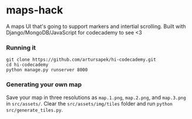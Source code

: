 # maps-hack

A maps UI that's going to support markers and intertial scrolling. Built with Django/MongoDB/JavaScript for codecademy to see <3

### Running it
```
git clone https://github.com/artursapek/hi-codecademy.git
cd hi-codecademy
python manage.py runserver 8000
```

### Generating your own map
Save your map in three resolutions as `map.1.png`, `map.2.png`, and `map.3.png` in `src/assets/`.
Clear the `src/assets/img/tiles` folder and run `python src/generate_tiles.py`.
